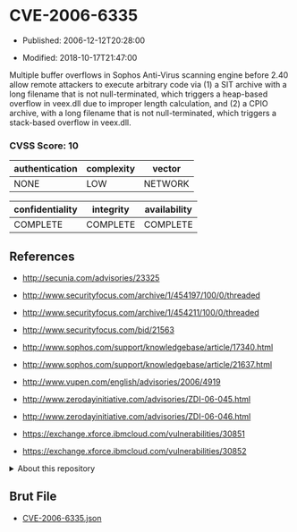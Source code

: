 # CVE-2006-6335

- Published: 2006-12-12T20:28:00

- Modified: 2018-10-17T21:47:00

Multiple buffer overflows in Sophos Anti-Virus scanning engine before 2.40 allow remote attackers to execute arbitrary code via (1) a SIT archive with a long filename that is not null-terminated, which triggers a heap-based overflow in veex.dll due to improper length calculation, and (2) a CPIO archive, with a long filename that is not null-terminated, which triggers a stack-based overflow in veex.dll.

### CVSS Score: **10**

| authentication | complexity | vector |
| --- | --- | --- |
| NONE | LOW | NETWORK |

| confidentiality | integrity | availability |
| --- | --- | --- |
| COMPLETE | COMPLETE | COMPLETE |

## References

* http://secunia.com/advisories/23325

* http://www.securityfocus.com/archive/1/454197/100/0/threaded

* http://www.securityfocus.com/archive/1/454211/100/0/threaded

* http://www.securityfocus.com/bid/21563

* http://www.sophos.com/support/knowledgebase/article/17340.html

* http://www.sophos.com/support/knowledgebase/article/21637.html

* http://www.vupen.com/english/advisories/2006/4919

* http://www.zerodayinitiative.com/advisories/ZDI-06-045.html

* http://www.zerodayinitiative.com/advisories/ZDI-06-046.html

* https://exchange.xforce.ibmcloud.com/vulnerabilities/30851

* https://exchange.xforce.ibmcloud.com/vulnerabilities/30852

<details>
<summary>About this repository</summary> 

  This repository is part of the project [Live Hack CVE](https://github.com/Live-Hack-CVE). Main website can be found [www.live-hack.org](https://www.live-hack.org) 
  
  Made by [Sn0wAlice](https://github.com/Sn0wAlice) for the people that care about security and need to have a feed of the latest CVEs. Hope you enjoy it, don't forget to star the repo and follow me on [Twitter](https://twitter.com/Sn0wAlice) and [Github](https://github.com/Sn0wAlice). And that is my [personnal website](https://www.alice-snow.me/)

  - [Home Page](https://github.com/Live-Hack-CVE)
  - [Framework](https://github.com/Live-Hack-CVE/cve-framework)
  - [CVE database](https://github.com/Live-Hack-CVE/full_database)
  - [Changelog](https://github.com/Live-Hack-CVE/Changelog)
</details>

## Brut File

* [CVE-2006-6335.json](https://raw.githubusercontent.com/Live-Hack-CVE/full_database/main/cves/2006/CVE-2006-6335.json)

